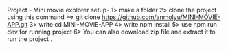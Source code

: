 Project - Mini movie explorer
setup-
1> make a folder
2> clone the project using  this command ==>  git clone https://github.com/anmolyu/MINI-MOVIE-APP.git
3> write cd MINI-MOVIE-APP
4> write npm install 
5> use npm run dev for running project
6> You can also download zip file and extract it to run the project .

